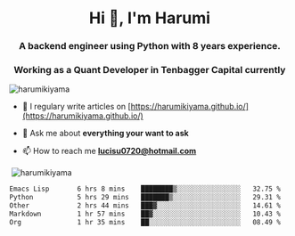 <h1 align="center">Hi 👋, I'm Harumi</h1>
<h3 align="center">A backend engineer using <b>Python</b> with 8 years experience.</h3>
<h3 align="center">Working as a Quant Developer in <b>Tenbagger Capital</b> currently</h3>

<p align="left"> <img src="https://komarev.com/ghpvc/?username=harumikiyama" alt="harumikiyama" /> </p>


- 📝 I regulary write articles on [https://harumikiyama.github.io/](https://harumikiyama.github.io/)

- 💬 Ask me about **everything your want to ask**

- 📫 How to reach me **lucisu0720@hotmail.com**

<p>&nbsp;<img align="center" src="https://github-readme-stats.vercel.app/api?username=harumikiyama&show_icons=true" alt="harumikiyama" /></p>


<!--START_SECTION:waka-->

```txt
Emacs Lisp       6 hrs 8 mins    ████████▒░░░░░░░░░░░░░░░░   32.75 %
Python           5 hrs 29 mins   ███████▒░░░░░░░░░░░░░░░░░   29.31 %
Other            2 hrs 44 mins   ███▓░░░░░░░░░░░░░░░░░░░░░   14.61 %
Markdown         1 hr 57 mins    ██▓░░░░░░░░░░░░░░░░░░░░░░   10.43 %
Org              1 hr 35 mins    ██░░░░░░░░░░░░░░░░░░░░░░░   08.49 %
```

<!--END_SECTION:waka-->
